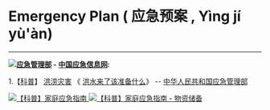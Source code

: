 # Emergency Plan ( 应急预案 , Yìng jí yù'àn) 
------------------------------------------------

<p><b><img src="http://www.emerinfo.cn/images/favicon.png" /><a href="https://www.mem.gov.cn/" title="中华人民共和国应急管理部/主办( 官网 mem.gov.cn )">应急管理部</a> 
- <a href="http://www.emerinfo.cn/" title="中国应急信息网 - 中华人民共和国应急管理部/主办( 官网 mem.gov.cn )">中国应急信息网</a>:</b></p>


1.【<a href="https://www.mem.gov.cn/kp/" title="科普--中华人民共和国应急管理部">科普</a>】
  <a href="https://www.mem.gov.cn/kp/zrzh/hlzh/" title="洪涝灾害--中华人民共和国应急管理部">洪涝灾害</a>
《 <a href="https://www.mem.gov.cn/kp/zrzh/hlzh/201904/t20190401_243305.shtml" title="洪水来了该准备什么--中华人民共和国应急管理部">洪水来了该准备什么</a>》
 -- <a href="https://www.mem.gov.cn/" title="中华人民共和国应急管理部">中华人民共和国应急管理部</a>


 <a href="https://www.mem.gov.cn/kp/yjzn/201904/t20190414_245885.shtml">
 <img src="https://www.mem.gov.cn/kp/yjzn/201904/W020190414313410210689.jpg" title="【科普】家庭应急--中华人民共和国应急管理部" alt="【科普】家庭应急指南"> </a>
 
  <a href="https://www.mem.gov.cn/kp/yjzn/201904/t20190414_245887.shtml">
 <img src="https://www.mem.gov.cn/kp/yjzn/201904/W020190414314849754233.jpg" title="【科普】物资储备--中华人民共和国应急管理部" alt="【科普】家庭应急指南 - 物资储备"> </a>
